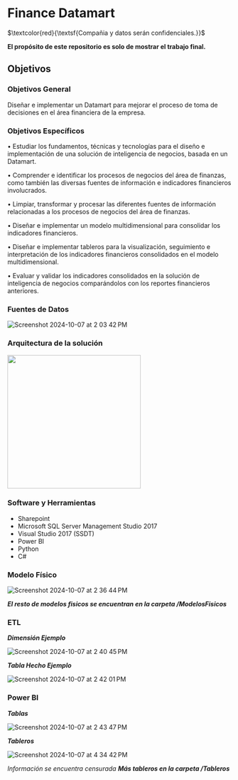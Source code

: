 # Finance Datamart


$\textcolor{red}{\textsf{Compañia y datos serán confidenciales.}}$

**El propósito de este repositorio es solo de mostrar el trabajo final.**

## Objetivos

### Objetivos General

Diseñar e implementar un Datamart para mejorar el proceso de toma de decisiones en el área financiera de la empresa.

### Objetivos Específicos

•	Estudiar los fundamentos, técnicas y tecnologías para el diseño e implementación de una solución de inteligencia de negocios, basada en un Datamart.

•	Comprender e identificar los procesos de negocios del área de finanzas, como también las diversas fuentes de información e indicadores financieros involucrados.

•	Limpiar, transformar y procesar las diferentes fuentes de información relacionadas a los procesos de negocios del área de finanzas.

•	Diseñar e implementar un modelo multidimensional para consolidar los indicadores financieros.

•	Diseñar e implementar tableros para la visualización, seguimiento e interpretación de los indicadores financieros consolidados en el modelo multidimensional.

•	Evaluar y validar los indicadores consolidados en la solución de inteligencia de negocios comparándolos con los reportes financieros anteriores.


### Fuentes de Datos

![Screenshot 2024-10-07 at 2 03 42 PM](https://github.com/user-attachments/assets/8da75472-491f-4f68-8ce4-034818697866)


### Arquitectura de la solución

<img class="center" width=300 src="https://github.com/user-attachments/assets/6fa11515-c3ed-4a5a-aa9f-a467e626a021">

### Software y Herramientas

  - Sharepoint
  - Microsoft SQL Server Management Studio 2017
  - Visual Studio 2017 (SSDT)
  - Power BI
  - Python
  - C#

### Modelo Físico

![Screenshot 2024-10-07 at 2 36 44 PM](https://github.com/user-attachments/assets/712234e7-5cb1-4a8c-873a-eb8d76a6fa2b)

***El resto de modelos fisicos se encuentran en la carpeta /ModelosFisicos***

### ETL

***Dimensión Ejemplo***

![Screenshot 2024-10-07 at 2 40 45 PM](https://github.com/user-attachments/assets/f987d509-f5f0-432a-8d4b-52b8119dc57e)


***Tabla Hecho Ejemplo***

![Screenshot 2024-10-07 at 2 42 01 PM](https://github.com/user-attachments/assets/4aad8335-d0f6-4bb9-ab5b-42ff0759ddbf)


### Power BI

***Tablas***

![Screenshot 2024-10-07 at 2 43 47 PM](https://github.com/user-attachments/assets/7671ab6e-c88a-4b4a-8a52-fd82a30cc454)

***Tableros***

![Screenshot 2024-10-07 at 4 34 42 PM](https://github.com/user-attachments/assets/7752daa4-357b-4348-935d-417f83436759)

*Información se encuentra censurada*
***Más tableros en la carpeta /Tableros***
